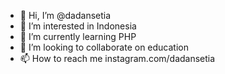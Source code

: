 - 👋 Hi, I’m @dadansetia
- 👀 I’m interested in Indonesia
- 🌱 I’m currently learning PHP
- 💞️ I’m looking to collaborate on education
- 📫 How to reach me instagram.com/dadansetia

<!---
dadansetia/dadansetia is a ✨ special ✨ repository because its `README.md` (this file) appears on your GitHub profile.
You can click the Preview link to take a look at your changes.
--->
